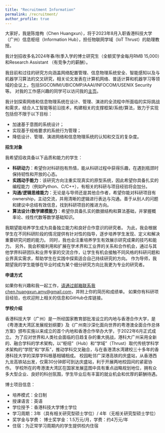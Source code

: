 ```yaml
---
title: "Recruitment Information"
permalink: /recruitment/
author_profile: true
---
```



大家好，我是陈煌栒（Chen Huangxun），将于2023年8月入职香港科技大学（广州）信息枢纽（Information Hub），担任物联网学域（IoT Thrust）的助理教授。

我计划招收多名2024年春/秋季入学的博士研究生（全额奖学金每月RMB 15,000）和Research Assistant （有竞争力的薪酬）。

我目前和过往的研究方向涵盖网络配置管理、信息物理系统安全、智能感知以及与机器学习算法的交叉研究，相关论文发表在计算机网络、普适计算和机器学习等领域的会议上，包括SIGCOMM/UBICOMP/AAAI/INFOCOM/USENIX Security等。
对我的工作感兴趣的同学可以访问我的[主页](https://www.chenhuangxun.com/)。

我计划探索网络和信息物理系统在设计、管理、演进的全流程中所面临的实际挑战和需求，结合人工智能等前沿技术，构建相关的支撑框架/系统/算法，致力于实现包括但不限于以下目标：
- 加速基于意图的系统设计；
- 实现基于规格要求的系统行为管理；
- 降低设计、管理、演进网络和信息物理系统的认知和交互的复杂度。

**招生对象** 

我希望招收具备以下品质和能力的学生：
- **科研动力**：希望你对科研抱有热情，能从科研过程中获得乐趣，在遇到瓶颈时保持韧性和开放的心态。
- **实践动手能力**：该研究方向注重实现真实的原型系统，因此希望你具备扎实的编程能力（例如Python、C/C++），有相关的科研与项目经验将会加分。
- **沟通/逻辑思维能力**：无论是与导师还是其他合作者，希望你能对科研项目有ownership，主动交流，并用清晰的逻辑进行表达与沟通。善于从别人的问题和建议中总结有效信息，找到科研项目的推进方向。
- **算法设计/数学建模能力**：希望你具备扎实的数据结构和算法基础，并掌握概率论、线性代数等数学基础知识。

我期望能培养学生成为具备独立能力和良好合作意识的研究者。
为此，我会根据学生在不同科研阶段的情况提供有针对性的指导，逐步培养学生发现、定义和解决重要研究问题的能力。
同时，我也会注重培养学生有效展示研究成果的技巧和能力。
另外，我会积极利用和扩展在学术界和工业界的关系和合作机会，通过与其他学界科研团队和业界专家的交流合作，让学生有机会接触不同风格的科研问题和业界真实需求，帮助学生在实践中探索适合自己持续研究的方向。
作为导师，我期望我的学生能够在毕业时成为某个细分研究方向比我更为专业的研究者。

**申请方式**

如果你有兴趣和我一起工作，请通过邮箱联系我chen.huangxun.amy@gmail.com，并附上你的简历和成绩单。
如果你有科研项目经验，也欢迎附上相关的信息和GitHub仓库链接。

**学校介绍**

香港科技大学（广州）是一所经国家教育部批准设立的内地与香港合作大学，是《粤港澳大湾区发展规划纲要》及《广州南沙深化面向世界的粤港澳全面合作总体方案》颁布实施以来成立的首个内地和香港合作举办大学，于2022年6月正式成立。
为了应对世界和人类社会面临的日趋复杂的重大挑战，港科大广州采用全新的、融合学科的学术架构，以“枢纽”（Hub）和“学域”（Thrust）取代传统学科学术架构的“学院”和“学系”，推动学科交叉融合，与在香港清水湾建校三十多年的香港科技大学的深厚学科根基相辅相成。 
校园毗邻广深港高铁的庆盛站，从香港西九龙高铁站出发，仅需30分钟即可到达庆盛站，利于开展两地校园间的紧密协作。
学校所在的粤港澳大湾区在国家发展蓝图中具有重点战略规划地位，拥有众多大型企业、良好的科创氛围，学生毕业后有丰富的就业机会和优厚的薪酬待遇。

博士项目信息：
- 培养模式：全日制 
- 授课语言：英语 
- 学位授予：香港科技大学博士学位 
- 学习周期：3年（具有相关研究型硕士学位）/ 4年（无相关研究型硕士学位）
- 奖学金与学费： 博士奖学金：1.5万元/月，学费：约4万元/年
- 住宿：为正常学习周期内的学生提供校内住宿